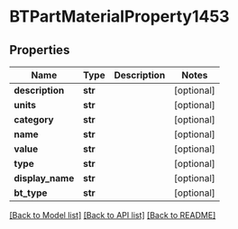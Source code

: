 # BTPartMaterialProperty1453

## Properties
Name | Type | Description | Notes
------------ | ------------- | ------------- | -------------
**description** | **str** |  | [optional] 
**units** | **str** |  | [optional] 
**category** | **str** |  | [optional] 
**name** | **str** |  | [optional] 
**value** | **str** |  | [optional] 
**type** | **str** |  | [optional] 
**display_name** | **str** |  | [optional] 
**bt_type** | **str** |  | [optional] 

[[Back to Model list]](../README.md#documentation-for-models) [[Back to API list]](../README.md#documentation-for-api-endpoints) [[Back to README]](../README.md)


